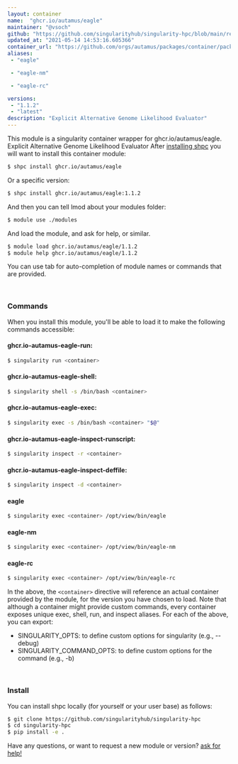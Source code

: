 ```yaml
---
layout: container
name:  "ghcr.io/autamus/eagle"
maintainer: "@vsoch"
github: "https://github.com/singularityhub/singularity-hpc/blob/main/registry/ghcr.io/autamus/eagle/container.yaml"
updated_at: "2021-05-14 14:53:16.605366"
container_url: "https://github.com/orgs/autamus/packages/container/package/eagle"
aliases:
 - "eagle"

 - "eagle-nm"

 - "eagle-rc"

versions:
 - "1.1.2"
 - "latest"
description: "Explicit Alternative Genome Likelihood Evaluator"
---
```


This module is a singularity container wrapper for ghcr.io/autamus/eagle.
Explicit Alternative Genome Likelihood Evaluator
After [installing shpc](#install) you will want to install this container module:

```bash
$ shpc install ghcr.io/autamus/eagle
```

Or a specific version:

```bash
$ shpc install ghcr.io/autamus/eagle:1.1.2
```

And then you can tell lmod about your modules folder:

```bash
$ module use ./modules
```

And load the module, and ask for help, or similar.

```bash
$ module load ghcr.io/autamus/eagle/1.1.2
$ module help ghcr.io/autamus/eagle/1.1.2
```

You can use tab for auto-completion of module names or commands that are provided.

<br>

### Commands

When you install this module, you'll be able to load it to make the following commands accessible:

#### ghcr.io-autamus-eagle-run:

```bash
$ singularity run <container>
```

#### ghcr.io-autamus-eagle-shell:

```bash
$ singularity shell -s /bin/bash <container>
```

#### ghcr.io-autamus-eagle-exec:

```bash
$ singularity exec -s /bin/bash <container> "$@"
```

#### ghcr.io-autamus-eagle-inspect-runscript:

```bash
$ singularity inspect -r <container>
```

#### ghcr.io-autamus-eagle-inspect-deffile:

```bash
$ singularity inspect -d <container>
```


#### eagle
       
```bash
$ singularity exec <container> /opt/view/bin/eagle
```


#### eagle-nm
       
```bash
$ singularity exec <container> /opt/view/bin/eagle-nm
```


#### eagle-rc
       
```bash
$ singularity exec <container> /opt/view/bin/eagle-rc
```



In the above, the `<container>` directive will reference an actual container provided
by the module, for the version you have chosen to load. Note that although a container
might provide custom commands, every container exposes unique exec, shell, run, and
inspect aliases. For each of the above, you can export:

 - SINGULARITY_OPTS: to define custom options for singularity (e.g., --debug)
 - SINGULARITY_COMMAND_OPTS: to define custom options for the command (e.g., -b)

<br>
  
### Install

You can install shpc locally (for yourself or your user base) as follows:

```bash
$ git clone https://github.com/singularityhub/singularity-hpc
$ cd singularity-hpc
$ pip install -e .
```

Have any questions, or want to request a new module or version? [ask for help!](https://github.com/singularityhub/singularity-hpc/issues)